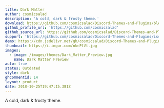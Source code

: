 ```yaml
---
title: Dark Matter
author: cosmicsalad
description: 'A cold, dark & frosty theme.'
download: https://github.com/cosmicsalad/Discord-Themes-and-Plugins/blob/master/themes/DarkMatter/DarkMatter.theme.css
github_profile_url: 'https://github.com/cosmicsalad'
github_source_url: https://github.com/cosmicsalad/Discord-Themes-and-Plugins/tree/master/themes/DarkMatter
support: 'https://github.com/cosmicsalad/Discord-Themes-and-Plugins/issues'
demo: https://cdn.jsdelivr.net/gh/cosmicsalad/Discord-Themes-and-Plugins@master/themes/DarkMatter/DarkMatter.theme.css
thumbnail: https://i.imgur.com/nknPlVt.jpg
images:
  - image: /images/themes/Dark_Matter_Preview.jpg
    name: Dark Matter Preview
auto: true
status: Outdated
style: dark
ghcommentid: 14
layout: product
date: 2018-10-25T19:47:15.381Z
---
```

A cold, dark & frosty theme.